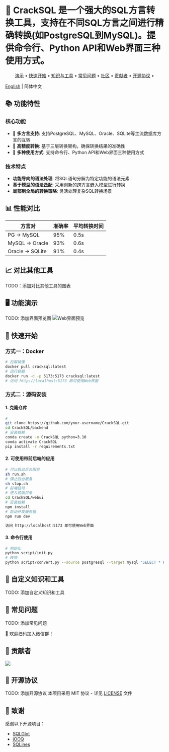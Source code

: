 # 👋 CrackSQL 是一个强大的SQL方言转换工具，支持在不同SQL方言之间进行精确转换(如PostgreSQL到MySQL)。提供命令行、Python API和Web界面三种使用方式。

<p align="center">
  <a href="#-demo">演示</a> •
  <a href="#-quickstart">快速开始</a> •
  <a href="#-doc2knowledge">知识与工具</a> • 
  <a href="#-FAQ">常见问题</a> •  
  <a href="#-community">社区</a> •  
  <a href="#-contributors">贡献者</a> •  
  <a href="#-license">开源协议</a> •  
</p>


[English](./README_EN.md) | 简体中文

## 📚 功能特性

### 核心功能
- 🚀 **多方言支持**: 支持PostgreSQL、MySQL、Oracle、SQLite等主流数据库方言的互转
- 🎯 **高精度转换**: 基于三层转换架构，确保转换结果的准确性
- 🌟 **多种使用方式**: 支持命令行、Python API和Web界面三种使用方式

### 技术特点
- **功能导向的语法处理**: 将SQL语句分解为特定功能的语法元素
- **基于模型的语法匹配**: 采用创新的跨方言嵌入模型进行转换
- **局部到全局的转换策略**: 灵活处理复杂SQL转换场景

## 📊 性能对比

| 方言对 | 准确率 | 平均转换时间 |
|-------|--------|------------|
| PG → MySQL | 95% | 0.5s |
| MySQL → Oracle | 93% | 0.6s |
| Oracle → SQLite | 91% | 0.4s |

## 📈 对比其他工具

TODO：添加对比其他工具的图表

<span id="-demo"></span>
## 🖥️ 功能演示

TODO: 添加界面预览图
![Web界面预览](./docs/images/web-preview.png)

<span id="-quickstart"></span>
## 🚀 快速开始

### 方式一：Docker

```bash
# 拉取镜像
docker pull cracksql:latest
# 运行容器
docker run -d -p 5173:5173 cracksql:latest
# 访问 http://localhost:5173 即可使用Web界面
```

### 方式二：源码安装

#### 1. 克隆仓库
```bash
# 
git clone https://github.com/your-username/CrackSQL.git
cd CrackSQL/backend
# 安装依赖
conda create -n CrackSQL python=3.10
conda activate CrackSQL
pip install -r requirements.txt

```

#### 2. 可使用带前后端的应用
```bash
# 可以启动后台服务
sh run.sh
# 停止后台服务
sh stop.sh
# 前端启动
# 进入前端目录
cd CrackSQL/webui
# 安装依赖
npm install
# 启动开发服务器
npm run dev

访问 http://localhost:5173 即可使用Web界面
```

#### 3. 命令行使用
```bash
# 初始化
python script/init.py
# 转换
python script/convert.py --source postgresql --target mysql "SELECT * FROM users LIMIT 10" --source_db_type pg --target_db_type mysql --target_db_host localhost --target_db_port 3306 --target_db_user root --target_db_password 123456 --output_file output.json
```


<span id="-doc2knowledge"></span>
## 📎 自定义知识和工具
TODO: 添加自定义知识和工具


<span id="-FAQ"></span>
## 🤔 常见问题
TODO: 添加常见问题


<span id="-community"></span>
👫 欢迎扫码加入微信群！


<span id="-contributors"></span>
## 📧 贡献者
<a href="https://github.com/TsinghuaDatabaseGroup/DB-GPT/network/dependencies">
  <img src="https://contrib.rocks/image?repo=TsinghuaDatabaseGroup/DB-GPT" />
</a>


<span id="-license"></span>
## 📝 开源协议
TODO: 添加开源协议
本项目采用 MIT 协议 - 详见 [LICENSE](LICENSE) 文件


## 🙏 致谢
感谢以下开源项目：

- [SQLGlot](https://github.com/tobymao/sqlglot)
- [jOOQ](https://github.com/jOOQ/jOOQ)
- [SQLines](https://www.sqlines.com/home)

